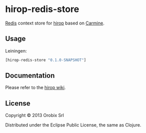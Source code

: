 # hirop-redis-store

[Redis](http://redis.io/) context store for [hirop](https://github.com/orobix/hirop) based on [Carmine](https://github.com/ptaoussanis/carmine).

## Usage

Leiningen:
```clojure
[hirop-redis-store "0.1.0-SNAPSHOT"]
```

## Documentation

Please refer to the [hirop wiki](https://github.com/orobix/hirop/wiki).

## License

Copyright © 2013 Orobix Srl

Distributed under the Eclipse Public License, the same as Clojure.
